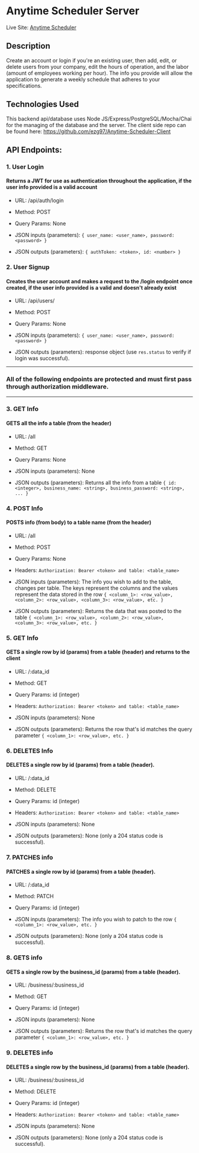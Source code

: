 # Anytime Scheduler Server

Live Site: [Anytime Scheduler](https://anytime-scheduler-client.now.sh/)

## Description
Create an account or login if you're an existing user, then add, edit, or delete users from your company, edit the hours of operation, and the labor (amount of employees working per hour). The info you provide will allow the application to generate a weekly schedule that adheres to your specifications. 

## Technologies Used
This backend api/database uses Node JS/Express/PostgreSQL/Mocha/Chai for the managing of the database and the server.
The client side repo can be found here: https://github.com/ezg97/Anytime-Scheduler-Client


## API Endpoints:

### 1. **User Login**
#### Returns a JWT for use as authentication throughout the application, **if** the user info provided is a valid account
- URL: /api/auth/login

- Method: POST

- Query Params: None

- JSON inputs (parameters): `{ user_name: <user_name>, password: <password> }`

- JSON outputs (parameters): `{ authToken: <token>, id: <number> }`

### 2. **User Signup**
#### Creates the user account and makes a request to the /login endpoint once created, **if** the user info provided is a valid and doesn't already exist
- URL: /api/users/

- Method: POST

- Query Params: None

- JSON inputs (parameters): `{ user_name: <user_name>, password: <password> }`

- JSON outputs (parameters): response object (use `res.status` to verify if login was successful).

------
### All of the following endpoints are protected and must first pass through authorization middleware.
------

### 3. **GET Info**
#### GETS all the info a table (from the header)
- URL: /all

- Method: GET

- Query Params: None

- JSON inputs (parameters): None

- JSON outputs (parameters): Returns all the info from a table
  `{ id: <integer>, business_name: <string>, business_password: <string>, ... }`

### 4. **POST Info**
#### POSTS info (from body) to a table name (from the header)
- URL: /all

- Method: POST

- Query Params: None

- Headers: `Authorization: Bearer <token> and table: <table_name>`

- JSON inputs (parameters): The info you wish to add to the table, changes per table. The keys represent the columns and the values represent the data stored in the row
  `{ <column_1>: <row_value>, <column_2>: <row_value>, <column_3>: <row_value>, etc. }`

- JSON outputs (parameters): Returns the data that was posted to the table
  `{ <column_1>: <row_value>, <column_2>: <row_value>, <column_3>: <row_value>, etc. }`

### 5. **GET Info**
#### GETS a single row by id (params) from a table (header) and returns to the client
- URL: /:data_id

- Method: GET

- Query Params: id (integer)

- Headers: `Authorization: Bearer <token> and table: <table_name>`

- JSON inputs (parameters): None

- JSON outputs (parameters): Returns the row that's id matches the query parameter
  `{ <column_1>: <row_value>, etc. }`


### 6. **DELETES Info**
#### DELETES a single row by id (params) from a table (header).
- URL: /:data_id

- Method: DELETE

- Query Params: id (integer)

- Headers: `Authorization: Bearer <token> and table: <table_name>`

- JSON inputs (parameters): None

- JSON outputs (parameters): None (only a 204 status code is successful).


### 7. **PATCHES info**
#### PATCHES a single row by id (params) from a table (header).
- URL: /:data_id

- Method: PATCH

- Query Params: id (integer)

- JSON inputs (parameters): The info you wish to patch to the row
  `{ <column_1>: <row_value>, etc. }`

- JSON outputs (parameters): None (only a 204 status code is successful).

### 8. **GETS info**
#### GETS a single row by the business_id (params) from a table (header).
- URL: /business/:business_id

- Method: GET

- Query Params: id (integer)

- JSON inputs (parameters): None

- JSON outputs (parameters): Returns the row that's id matches the query parameter
  `{ <column_1>: <row_value>, etc. }`


### 9. **DELETES info**
#### DELETES a single row by the business_id (params) from a table (header).
- URL: /business/:business_id

- Method: DELETE

- Query Params: id (integer)

- Headers: `Authorization: Bearer <token> and table: <table_name>`

- JSON inputs (parameters): None

- JSON outputs (parameters): None (only a 204 status code is successful).

